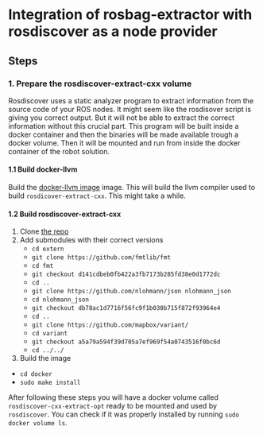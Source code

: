 # Integration of rosbag-extractor with rosdiscover as a node provider

## Steps 
### 1. Prepare the rosdiscover-extract-cxx volume

Rosdiscover uses a static analyzer program to extract information from the source code of your ROS nodes. It might seem like the rosdisover script is giving you correct output. But it will not be able to extract the correct information without this crucial part. This program will be built inside a docker container and then the binaries will be made available trough a docker volume. Then it will be mounted and run from inside the docker container of the robot solution. 

#### 1.1 Build docker-llvm
Build the [docker-llvm image](https://github.com/ChrisTimperley/docker-llvm) image. This will build the llvm compiler used to build `rosdicover-extract-cxx`. This might take a while. 

#### 1.2 Build rosdiscover-extract-cxx
1. Clone [the repo](https://github.com/cmu-rss-lab/rosdiscover-cxx-recover)
2. Add submodules with their correct versions 
   -  `cd extern`
   - `git clone https://github.com/fmtlib/fmt`
   - `cd fmt`
   - `git checkout d141cdbeb0fb422a3fb7173b285fd38e0d1772dc`
   - `cd ..`
   - `git clone https://github.com/nlohmann/json nlohmann_json`
   - `cd nlohmann_json`
   - `git checkout db78ac1d7716f56fc9f1b030b715f872f93964e4`
   - `cd ..`
   - `git clone https://github.com/mapbox/variant/`
   - `cd variant`
   - `git checkout a5a79a594f39d705a7ef969f54a0743516f0bc6d`
   - `cd ../../`
3.  Build the image
  - `cd docker`
  - `sudo make install`

After following these steps you will have a docker volume called `rosdiscover-cxx-extract-opt` ready to be mounted and used by `rosdiscover`. 
You can check if it was properly installed by running `sudo docker volume ls`.


